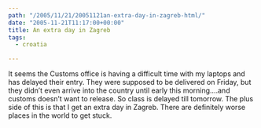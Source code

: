 ```yaml
---
path: "/2005/11/21/20051121an-extra-day-in-zagreb-html/" 
date: "2005-11-21T11:17:00+00:00" 
title: An extra day in Zagreb
tags:
  - croatia

---
```

It seems the Customs office is having a difficult time with my laptops and has delayed their entry. They were supposed to be delivered on Friday, but they didn&rsquo;t even arrive into the country until early this morning&hellip;.and customs doesn&rsquo;t want to release. So class is delayed till tomorrow. The plus side of this is that I get an extra day in Zagreb. There are definitely worse places in the world to get stuck.
